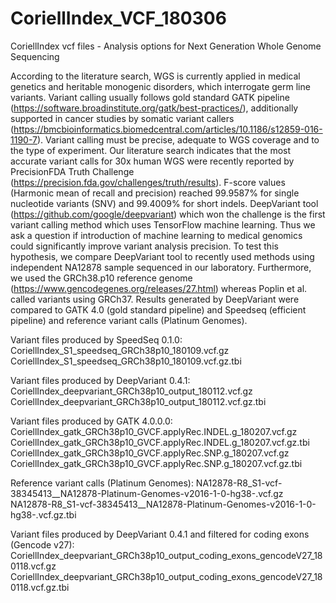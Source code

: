 # CoriellIndex_VCF_180306
CoriellIndex vcf files - Analysis options for Next Generation Whole Genome Sequencing

According to the literature search, WGS is currently applied in medical genetics and heritable monogenic disorders, which interrogate germ line variants. Variant calling usually follows gold standard GATK pipeline (https://software.broadinstitute.org/gatk/best-practices/), additionally supported in cancer studies by somatic variant callers (https://bmcbioinformatics.biomedcentral.com/articles/10.1186/s12859-016-1190-7). Variant calling must be precise, adequate to WGS coverage and to the type of experiment. Our literature search indicates that the most accurate variant calls for 30x human WGS were recently reported by PrecisionFDA Truth Challenge (https://precision.fda.gov/challenges/truth/results). F-score values (Harmonic mean of recall and precision) reached 99.9587% for single nucleotide variants (SNV) and 99.4009% for short indels. DeepVariant tool (https://github.com/google/deepvariant) which won the challenge is the first variant calling method which uses TensorFlow machine learning. Thus we ask a question if introduction of machine learning to medical genomics could significantly improve variant analysis precision. To test this hypothesis, we compare DeepVariant tool to recently used methods using independent NA12878 sample sequenced in our laboratory. Furthermore, we used the GRCh38.p10 reference genome (https://www.gencodegenes.org/releases/27.html) whereas Poplin et al. called variants using GRCh37. Results generated by DeepVariant were compared to GATK 4.0 (gold standard pipeline) and Speedseq (efficient pipeline) and reference variant calls (Platinum Genomes).

Variant files produced by SpeedSeq 0.1.0:
CoriellIndex_S1_speedseq_GRCh38p10_180109.vcf.gz
CoriellIndex_S1_speedseq_GRCh38p10_180109.vcf.gz.tbi

Variant files produced by DeepVariant 0.4.1:
CoriellIndex_deepvariant_GRCh38p10_output_180112.vcf.gz
CoriellIndex_deepvariant_GRCh38p10_output_180112.vcf.gz.tbi

Variant files produced by GATK 4.0.0.0:
CoriellIndex_gatk_GRCh38p10_GVCF.applyRec.INDEL.g_180207.vcf.gz
CoriellIndex_gatk_GRCh38p10_GVCF.applyRec.INDEL.g_180207.vcf.gz.tbi
CoriellIndex_gatk_GRCh38p10_GVCF.applyRec.SNP.g_180207.vcf.gz
CoriellIndex_gatk_GRCh38p10_GVCF.applyRec.SNP.g_180207.vcf.gz.tbi

Reference variant calls (Platinum Genomes):
NA12878-R8_S1-vcf-38345413__NA12878-Platinum-Genomes-v2016-1-0-hg38-.vcf.gz
NA12878-R8_S1-vcf-38345413__NA12878-Platinum-Genomes-v2016-1-0-hg38-.vcf.gz.tbi

Variant files produced by DeepVariant 0.4.1 and filtered for coding exons (Gencode v27):
CoriellIndex_deepvariant_GRCh38p10_output_coding_exons_gencodeV27_180118.vcf.gz
CoriellIndex_deepvariant_GRCh38p10_output_coding_exons_gencodeV27_180118.vcf.gz.tbi

